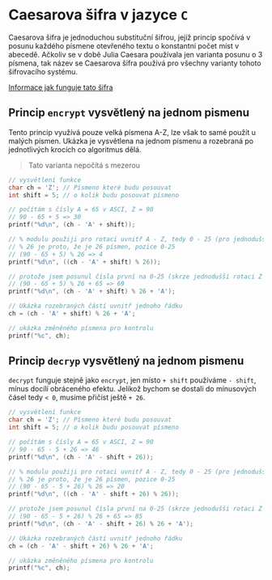 # Caesarova šifra v jazyce `C`

Caesarova šifra je jednoduchou substituční šifrou, jejíž princip spočívá v posunu každého písmene otevřeného textu o
konstantní počet míst v abecedě. Ačkoliv se v době Julia Caesara používala jen varianta posunu o 3 písmena, tak název se
Caesarova šifra používá pro všechny varianty tohoto šifrovacího systému.

[Informace jak funguje tato šifra](https://www.algoritmy.net/article/34/Caesarova-sifra)

## Princip `encrypt` vysvětlený na jednom pismenu

Tento princip využívá pouze velká písmena A-Z, lze však to samé použít u malých písmen. Ukázka je vysvětlena na jednom
písmenu a rozebraná po jednotlivých krocích co algoritmus dělá.

> Tato varianta nepočítá s mezerou

```c
// vysvětlení funkce
char ch = 'Z'; // Písmeno které budu posouvat
int shift = 5; // o kolik budu posouvat písmeno

// počítám s čísly A = 65 v ASCI, Z = 90
// 90 - 65 + 5 => 30
printf("%d\n", (ch - 'A' + shift));

// % modulu použiji pro rotaci uvnitř A - Z, tedy 0 - 25 (pro jednodušší práci došlo k posnunu, bylo "- A", tedy "- 65")
// % 26 je proto, že je 26 písmen, pozice 0-25
// (90 - 65 + 5) % 26 => 4
printf("%d\n", ((ch - 'A' + shift) % 26));

// protože jsem posunul čísla první na 0-25 (skrze jednodušší rotaci Z - A), musím znovu odečtené A přičíst, proto je na konci "+ A"
// (90 - 65 + 5) % 26 + 65 => 69
printf("%d\n", (ch - 'A' + shift) % 26 + 'A');

// Ukázka rozebraných částí uvnitř jednoho řádku
ch = (ch - 'A' + shift) % 26 + 'A';

// ukázka změněného písmena pro kontrolu
printf("%c", ch);
```

## Princip `decryp` vysvětlený na jednom pismenu

`decrypt` funguje stejně jako `encrypt`, jen místo `+ shift` používáme `- shift`, mínus docílí obráceného efektu.
Jelikož bychom se dostali do mínusových čásel tedy `< 0`, musíme přičíst ještě `+ 26`.

```c
// vysvětlení funkce
char ch = 'Z'; // Písmeno které budu posouvat
int shift = 5; // o kolik budu posouvat písmeno

// počítám s čísly A = 65 v ASCI, Z = 90
// 90 - 65 - 5 + 26 => 46
printf("%d\n", (ch - 'A' - shift + 26));

// % modulu použiji pro rotaci uvnitř A - Z, tedy 0 - 25 (pro jednodušší práci došlo k posnunu, bylo "- A", tedy "- 65")
// % 26 je proto, že je 26 písmen, pozice 0-25
// (90 - 65 - 5 + 26) % 26 => 20
printf("%d\n", ((ch - 'A' - shift + 26) % 26));

// protože jsem posunul čísla první na 0-25 (skrze jednodušší rotaci Z - A), musím znovu odečtené A přičíst, proto je na konci "+ A"
// (90 - 65 - 5 + 26) % 26 + 65 => 85
printf("%d\n", (ch - 'A' - shift + 26) % 26 + 'A');

// Ukázka rozebraných částí uvnitř jednoho řádku
ch = (ch - 'A' - shift + 26) % 26 + 'A';

// ukázka změněného písmena pro kontrolu
printf("%c", ch);
```
